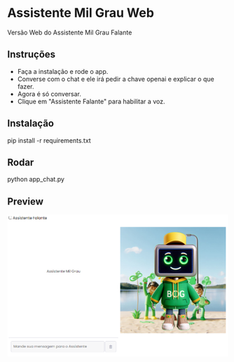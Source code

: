# Assistente Mil Grau Web
Versão Web do Assistente Mil Grau Falante

## Instruções
- Faça a instalação e rode o app.
- Converse com o chat e ele irá pedir a chave openai e explicar o que fazer.
- Agora é só conversar.
- Clique em "Assistente Falante" para habilitar a voz.

## Instalação
pip install -r requirements.txt

## Rodar
python app_chat.py

## Preview
![alt text](https://github.com/inteligenciamilgrau/assistentemilgrauweb/blob/main/static/img/chat.png?raw=true)
